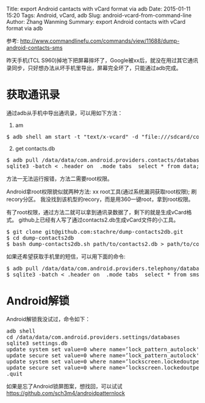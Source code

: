 Title: export Android cantacts with vCard format via adb
Date: 2015-01-11 15:20
Tags: Android, vCard, adb
Slug: android-vcard-from-command-line
Author: Zhang Wanming
Summary: export Android contacts with vCard format via adb


参考:
<http://www.commandlinefu.com/commands/view/11688/dump-android-contacts-sms>


昨天手机(TCL S960)掉地下把屏幕摔坏了，Google被xx后，就没在用过其它通讯录同步，只好想办法从坏手机里导出，屏幕完全坏了，只能通过adb完成。

获取通讯录
===========

通过adb从手机中导出通讯录，可以用如下方法：
1. am
<pre>
$ adb shell am start -t "text/x-vcard" -d "file:///sdcard/contacts.vcf" -a android.intent.action.VIEW com.android.contacts
</pre>

2. get contacts.db
<pre>
$ adb pull /data/data/com.android.providers.contacts/databases/contacts2.db .
sqlite3 -batch <<EOF contacts2.db <CR> .header on <CR> .mode tabs <CR> select * from data; <CR> EOF
</pre>

方法一无法运行报错，方法二需要root权限。

Android拿root权限貌似就两种方法: xx root工具(通过系统漏洞获取root权限); 刷recory分区。
我没找到该机型的recory，而是用360一键root，拿到root权限。

有了root权限，通过方法二就可以拿到通讯录数据了，剩下的就是生成vCard格式。
github上已经有人写了通过contacts2.db生成vCard文件的小工具。

<pre>
$ git clone git@github.com:stachre/dump-contacts2db.git
$ cd dump-contacts2db
$ bash dump-contacts2db.sh path/to/contacts2.db > path/to/contacts.vcf
</pre>

如果还希望获取手机里的短信，可以用下面的命令:
<pre>
$ adb pull /data/data/com.android.providers.telephony/databases/mmssms.db
$ sqlite3 -batch <<EOF mmssms.db <CR> .header on <CR> .mode tabs <CR> select * from sms; <CR> EOF
</pre>

Android解锁
============
Android解锁我没试过，命令如下：
<pre>
adb shell
cd /data/data/com.android.providers.settings/databases
sqlite3 settings.db
update system set value=0 where name=’lock_pattern_autolock';
update secure set value=0 where name=’lock_pattern_autolock';
update system set value=0 where name=’lockscreen.lockedoutpermanently';
update secure set value=0 where name=’lockscreen.lockedoutpermanently';
.quit
</pre>

如果是忘了Android锁屏图案，想找回，可以试试 https://github.com/sch3m4/androidpatternlock
